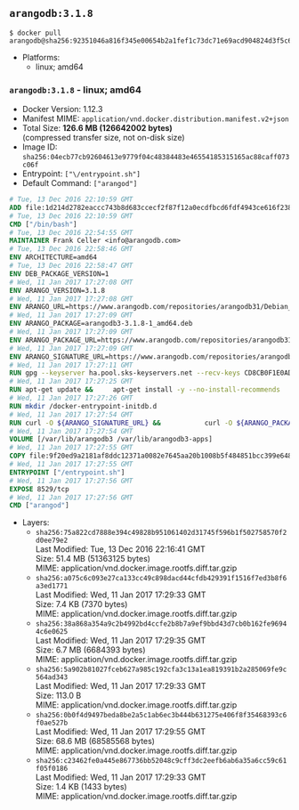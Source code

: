 ## `arangodb:3.1.8`

```console
$ docker pull arangodb@sha256:92351046a816f345e00654b2a1fef1c73dc71e69acd904824d3f5c6b699134f4
```

-	Platforms:
	-	linux; amd64

### `arangodb:3.1.8` - linux; amd64

-	Docker Version: 1.12.3
-	Manifest MIME: `application/vnd.docker.distribution.manifest.v2+json`
-	Total Size: **126.6 MB (126642002 bytes)**  
	(compressed transfer size, not on-disk size)
-	Image ID: `sha256:04ecb77cb92604613e9779f04c48384483e46554185315165ac88caff073c06f`
-	Entrypoint: `["\/entrypoint.sh"]`
-	Default Command: `["arangod"]`

```dockerfile
# Tue, 13 Dec 2016 22:10:59 GMT
ADD file:1d214d2782eaccc743b8d683ccecf2f87f12a0ecdfbcd6fdf4943ce616f23870 in / 
# Tue, 13 Dec 2016 22:10:59 GMT
CMD ["/bin/bash"]
# Tue, 13 Dec 2016 22:54:55 GMT
MAINTAINER Frank Celler <info@arangodb.com>
# Tue, 13 Dec 2016 22:58:46 GMT
ENV ARCHITECTURE=amd64
# Tue, 13 Dec 2016 22:58:47 GMT
ENV DEB_PACKAGE_VERSION=1
# Wed, 11 Jan 2017 17:27:08 GMT
ENV ARANGO_VERSION=3.1.8
# Wed, 11 Jan 2017 17:27:08 GMT
ENV ARANGO_URL=https://www.arangodb.com/repositories/arangodb31/Debian_8.0
# Wed, 11 Jan 2017 17:27:09 GMT
ENV ARANGO_PACKAGE=arangodb3-3.1.8-1_amd64.deb
# Wed, 11 Jan 2017 17:27:09 GMT
ENV ARANGO_PACKAGE_URL=https://www.arangodb.com/repositories/arangodb31/Debian_8.0/amd64/arangodb3-3.1.8-1_amd64.deb
# Wed, 11 Jan 2017 17:27:09 GMT
ENV ARANGO_SIGNATURE_URL=https://www.arangodb.com/repositories/arangodb31/Debian_8.0/amd64/arangodb3-3.1.8-1_amd64.deb.asc
# Wed, 11 Jan 2017 17:27:11 GMT
RUN gpg --keyserver ha.pool.sks-keyservers.net --recv-keys CD8CB0F1E0AD5B52E93F41E7EA93F5E56E751E9B
# Wed, 11 Jan 2017 17:27:25 GMT
RUN apt-get update &&     apt-get install -y --no-install-recommends         libjemalloc1 	libsnappy1         ca-certificates         pwgen         curl     &&     rm -rf /var/lib/apt/lists/*
# Wed, 11 Jan 2017 17:27:26 GMT
RUN mkdir /docker-entrypoint-initdb.d
# Wed, 11 Jan 2017 17:27:54 GMT
RUN curl -O ${ARANGO_SIGNATURE_URL} &&           curl -O ${ARANGO_PACKAGE_URL} &&             gpg --verify ${ARANGO_PACKAGE}.asc &&     (echo arangodb3 arangodb3/password password test | debconf-set-selections) &&     (echo arangodb3 arangodb3/password_again password test | debconf-set-selections) &&     DEBIAN_FRONTEND="noninteractive" dpkg -i ${ARANGO_PACKAGE} &&     rm -rf /var/lib/arangodb3/* &&     sed -ri         -e 's!127\.0\.0\.1!0.0.0.0!g'         -e 's!^(file\s*=).*!\1 -!'         -e 's!^#\s*uid\s*=.*!uid = arangodb!'         -e 's!^#\s*gid\s*=.*!gid = arangodb!'         /etc/arangodb3/arangod.conf     &&     DEBIAN_FRONTEND="noninteractive" apt-get purge -y --auto-remove ca-certificates &&     rm -f ${ARANGO_PACKAGE}*
# Wed, 11 Jan 2017 17:27:54 GMT
VOLUME [/var/lib/arangodb3 /var/lib/arangodb3-apps]
# Wed, 11 Jan 2017 17:27:55 GMT
COPY file:9f20ed9a2181af8ddc12371a0082e7645aa20b1008b5f484851bcc399e64801e in /entrypoint.sh 
# Wed, 11 Jan 2017 17:27:55 GMT
ENTRYPOINT ["/entrypoint.sh"]
# Wed, 11 Jan 2017 17:27:56 GMT
EXPOSE 8529/tcp
# Wed, 11 Jan 2017 17:27:56 GMT
CMD ["arangod"]
```

-	Layers:
	-	`sha256:75a822cd7888e394c49828b951061402d31745f596b1f502758570f2d0ee79e2`  
		Last Modified: Tue, 13 Dec 2016 22:16:41 GMT  
		Size: 51.4 MB (51363125 bytes)  
		MIME: application/vnd.docker.image.rootfs.diff.tar.gzip
	-	`sha256:a075c6c093e27ca133cc49c898dacd44cfdb429391f1516f7ed3b8f6a3ed1771`  
		Last Modified: Wed, 11 Jan 2017 17:29:33 GMT  
		Size: 7.4 KB (7370 bytes)  
		MIME: application/vnd.docker.image.rootfs.diff.tar.gzip
	-	`sha256:38a868a354a9c2b4992bd4ccfe2b8b7a9ef9bbd43d7cb0b162fe96944c6e0625`  
		Last Modified: Wed, 11 Jan 2017 17:29:35 GMT  
		Size: 6.7 MB (6684393 bytes)  
		MIME: application/vnd.docker.image.rootfs.diff.tar.gzip
	-	`sha256:5a902b81027fceb627a985c192cfa3c13a1ea819391b2a285069fe9c564ad343`  
		Last Modified: Wed, 11 Jan 2017 17:29:33 GMT  
		Size: 113.0 B  
		MIME: application/vnd.docker.image.rootfs.diff.tar.gzip
	-	`sha256:0b0f4d9497beda8be2a5c1ab6ec3b444b631275e406f8f35468393c6f0ae527b`  
		Last Modified: Wed, 11 Jan 2017 17:29:55 GMT  
		Size: 68.6 MB (68585568 bytes)  
		MIME: application/vnd.docker.image.rootfs.diff.tar.gzip
	-	`sha256:c23462fe0a445e867736bb52048c9cff3dc2eefb6ab6a35a6cc59c61f05f0186`  
		Last Modified: Wed, 11 Jan 2017 17:29:33 GMT  
		Size: 1.4 KB (1433 bytes)  
		MIME: application/vnd.docker.image.rootfs.diff.tar.gzip
